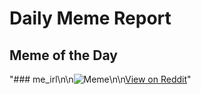 # Daily Meme Report

## Meme of the Day
"### me_irl\n\n![Meme](https://i.redd.it/n5jkpofbudue1.png)\n\n[View on Reddit](https://redd.it/1jxeeua)"
